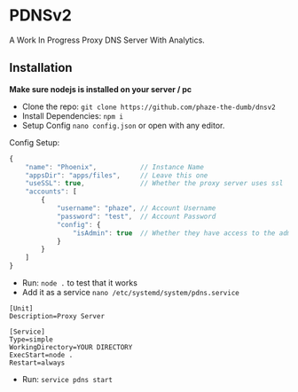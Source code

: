 # PDNSv2

A Work In Progress Proxy DNS Server With Analytics.

## Installation

**Make sure nodejs is installed on your server / pc**

- Clone the repo: `git clone https://github.com/phaze-the-dumb/dnsv2`
- Install Dependencies: `npm i`
- Setup Config `nano config.json` or open with any editor.

Config Setup:
```js
{
    "name": "Phoenix",           // Instance Name
    "appsDir": "apps/files",     // Leave this one
    "useSSL": true,              // Whether the proxy server uses ssl
    "accounts": [
        {
            "username": "phaze", // Account Username
            "password": "test",  // Account Password
            "config": {
                "isAdmin": true  // Whether they have access to the admin page
            }
        }
    ]
}
```

- Run: `node .` to test that it works
- Add it as a service `nano /etc/systemd/system/pdns.service`

```
[Unit]
Description=Proxy Server

[Service]
Type=simple
WorkingDirectory=YOUR DIRECTORY
ExecStart=node .
Restart=always
```

- Run: `service pdns start`
